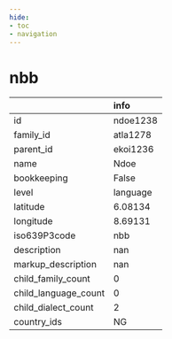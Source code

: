 ```yaml
---
hide:
- toc
- navigation
---
```

# nbb
|                      | info     |
|:---------------------|:---------|
| id                   | ndoe1238 |
| family_id            | atla1278 |
| parent_id            | ekoi1236 |
| name                 | Ndoe     |
| bookkeeping          | False    |
| level                | language |
| latitude             | 6.08134  |
| longitude            | 8.69131  |
| iso639P3code         | nbb      |
| description          | nan      |
| markup_description   | nan      |
| child_family_count   | 0        |
| child_language_count | 0        |
| child_dialect_count  | 2        |
| country_ids          | NG       |